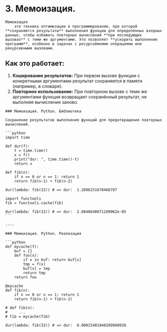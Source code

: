 # 3. Мемоизация.

```{glossary}
Мемоизация
    это техника оптимизации в программировании, при которой **сохраняются результаты** выполнения функции для определённых входных данных, чтобы избежать повторных вычислений **при последующих вызовах** с теми же аргументами. Это позволяет **ускорить выполнение программ**, особенно в задачах с ресурсоёмкими операциями или рекурсивными вызовами.
```

## Как это работает:

1. **Кэширование результатов:** При первом вызове функции с конкретными аргументами результат сохраняется в памяти (например, в словаре).
2. **Повторное использование:** При повторном вызове с теми же аргументами функция возвращает сохранённый результат, не выполняя вычисления заново.

````{dropdown} Лекция Пенской А.В.
### Мемоизация. Python. Библиотека

Сохранение результатов выполнения функций для предотвращения повторных вычислений.

```python
import time

def dur(f):
    t = time.time()
    x = f()
    print("dur: ", time.time()-t)
    return x

def fib(n):
    if n == 0 or n == 1: return 1
    return fib(n-1) + fib(n-2)

dur(lambda: fib(32)) # => dur:  1.2896251678466797

import functools
fib = functools.cache(fib)

dur(lambda: fib(32)) # => dur:  2.8848648071289062e-05
```

----

### Мемоизация. Python. Реализация

```python
def mycache(f):
    buf = {}
    def foo(x):
        if x in buf: return buf[x]
        tmp = f(x)
        buf[x] = tmp
        return tmp
    return foo

@mycache
def fib(n):
    if n == 0 or n == 1: return 1
    return fib(n-1) + fib(n-2)

# def fib(n):
#     ...
# fib = mycache(fib)

dur(lambda: fib(32)) # => dur:  0.00015401840209960938
````

